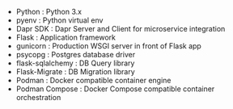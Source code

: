 - Python : Python 3.x
- pyenv : Python virtual env
- Dapr SDK : Dapr Server and Client for microservice integration
- Flask : Application framework
- gunicorn : Production WSGI server in front of Flask app
- psycopg : Postgres database driver
- flask-sqlalchemy : DB Query library
- Flask-Migrate : DB Migration library
- Podman : Docker compatible container engine
- Podman Compose : Docker Compose compatible container orchestration

